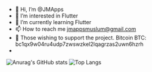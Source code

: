 - 👋 Hi, I’m @JMApps
- 👀 I’m interested in Flutter
- 🌱 I’m currently learning Flutter
- 📫 How to reach me jmappsmuslum@gmail.com
- 🙈 Those wishing to support the project. Bitcоin BTC: bc1qx9w04ru4udp7zwswzkel2lqagrzas2uwn6hzrh
- 
![Anurag's GitHub stats](https://github-readme-stats.vercel.app/api?username=jmapps&show_icons=true&theme=transparent) ![Top Langs](https://github-readme-stats.vercel.app/api/top-langs/?username=jmapps&hide_progress=true)
